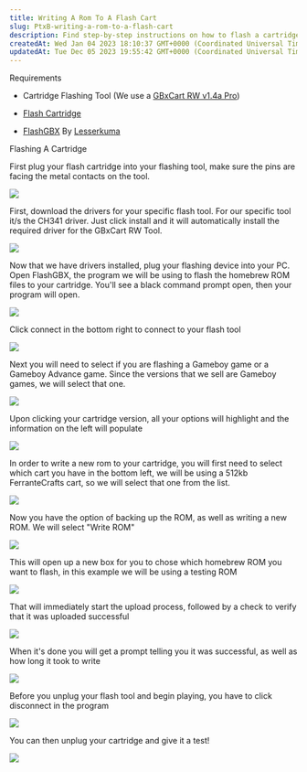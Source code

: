 ```yaml
---
title: Writing A Rom To A Flash Cart
slug: PtxB-writing-a-rom-to-a-flash-cart
description: Find step-by-step instructions on how to flash a cartridge using the GBxCart RW v1.4a Pro tool. This document guides you through downloading drivers, connecting the flashing device to your PC, and opening the FlashGBX program. Choose the appropriate Gameb
createdAt: Wed Jan 04 2023 18:10:37 GMT+0000 (Coordinated Universal Time)
updatedAt: Tue Dec 05 2023 19:55:42 GMT+0000 (Coordinated Universal Time)
---
```


Requirements

*   Cartridge Flashing Tool (We use a [GBxCart RW v1.4a Pro](https://shop.insidegadgets.com/product/gbxcart-rw/))

*   [Flash Cartridge](https://handheldlegend.com/search?q=Flash+Cartridge)

*   [FlashGBX](https://github.com/lesserkuma/FlashGBX/releases/latest) By [Lesserkuma](https://github.com/lesserkuma)

Flashing A Cartridge

First plug your flash cartridge into your flashing tool, make sure the pins are facing the metal contacts on the tool.&#x20;

![](../../assets/pJ0QyAwCANhvF7biBjXP5_dsc4514-large.JPG)

First, download the drivers for your specific flash tool. For our specific tool it/s the CH341 driver. Just click install and it will automatically install the required driver for the GBxCart RW Tool.&#x20;

![](https://i.imgur.com/THApV2K.png)

Now that we have drivers installed, plug your flashing device into your PC. Open FlashGBX, the program we will be using to flash the homebrew ROM files to your cartridge. You'll see a black command prompt open, then your program will open.&#x20;

![](https://i.imgur.com/MLbTqqf.png)

Click connect in the bottom right to connect to your flash tool

![](https://i.imgur.com/y4h4SEx.png)

Next you will need to select if you are flashing a Gameboy game or a Gameboy Advance game. Since the versions that we sell are Gameboy games, we will select that one.

![](https://i.imgur.com/Oa9oiO4.png)

Upon clicking your cartridge version, all your options will highlight and the information on the left will populate

![](https://i.imgur.com/81DsWtU.png)

In order to write a new rom to your cartridge, you will first need to select which cart you have in the bottom left, we will be using a 512kb FerranteCrafts cart, so we will select that one from the list.

![](https://i.imgur.com/1VMRzZb.png)

Now you have the option of backing up the ROM, as well as writing a new ROM. We will select "Write ROM"

![](https://i.imgur.com/1BT8P9F.png)

This will open up a new box for you to chose which homebrew ROM you want to flash, in this example we will be using a testing ROM

![](https://i.imgur.com/Fi76FaT.png)

That will immediately start the upload process, followed by a check to verify that it was uploaded successful

![](https://i.imgur.com/zfGHQgf.png)

When it's done you will get a prompt telling you it was successful, as well as how long it took to write

![](https://i.imgur.com/9CYQZow.png)

Before you unplug your flash tool and begin playing, you have to click disconnect in the program

![](https://i.imgur.com/wqY5e8a.png)

You can then unplug your cartridge and give it a test!&#x20;

![](../../assets/7EUOGbt4Fgmj2poAqX-zC_dsc4516-large.JPG)

